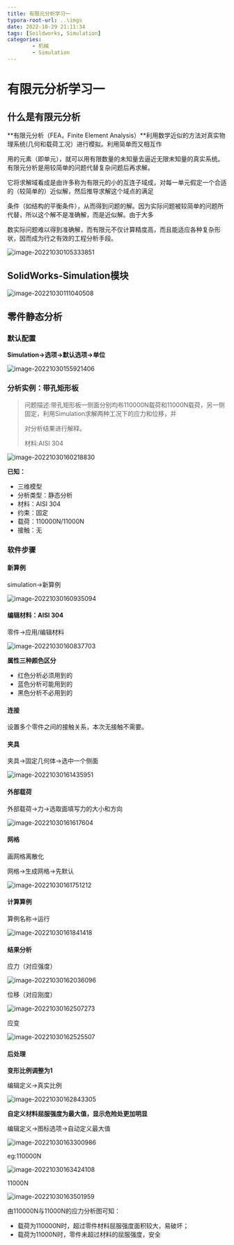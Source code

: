 ```yaml
---
title: 有限元分析学习一
typora-root-url: ..\imgs
date: 2022-10-29 21:11:34
tags: [Soildworks, Simulation]
categories: 
        - 机械
        - Simulation
---
```


# 有限元分析学习一

## 什么是有限元分析

**有限元分析（FEA，Finite Element Analysis）**利用数学近似的方法对真实物理系统(几何和载荷工况）进行模拟。利用简单而又相互作

用的元素（即单元），就可以用有限数量的未知量去逼近无限未知量的真实系统。有限元分析是用较简单的问题代替复杂问题后再求解。

它将求解域看成是由许多称为有限元的小的互连子域成，对每一单元假定一个合适的（较简单的）近似解，然后推导求解这个域点的满足

条件（如结构的平衡条件），从而得到问题的解。因为实际问题被较简单的问题所代替，所以这个解不是准确解，而是近似解。由于大多

数实际问题难以得到准确解，而有限元不仅计算精度高，而且能适应各种复杂形状，因而成为行之有效的工程分析手段。

![image-20221030105333851](https://ghigher-picture-bed.oss-cn-qingdao.aliyuncs.com/img/image-20221030105333851.png)

## SolidWorks-Simulation模块

![image-20221030111040508](https://ghigher-picture-bed.oss-cn-qingdao.aliyuncs.com/img/image-20221030111040508.png)

## 零件静态分析

### 默认配置

**Simulation->选项->默认选项->单位**

![image-20221030155921406](https://ghigher-picture-bed.oss-cn-qingdao.aliyuncs.com/img/image-20221030155921406.png)

### 分析实例：带孔矩形板

> 问题描述:带孔矩形板一侧面分别均布110000N载荷和11000N载荷，另一侧固定，利用Simulation求解两种工况下的应力和位移，并
>
> 对分析结果进行解释。
>
> 材料:AISI 304

![image-20221030160218830](https://ghigher-picture-bed.oss-cn-qingdao.aliyuncs.com/img/image-20221030160218830.png)

**已知：**

- 三维模型
- 分析类型：静态分析
- 材料：AISI 304
- 约束：固定
- 载荷：110000N/11000N
- 接触：无

### 软件步骤

#### 新算例

simulation->新算例

![image-20221030160935094](https://ghigher-picture-bed.oss-cn-qingdao.aliyuncs.com/img/image-20221030160935094.png)

#### 编辑材料：AISI 304

零件->应用/编辑材料

![image-20221030160837703](https://ghigher-picture-bed.oss-cn-qingdao.aliyuncs.com/img/image-20221030160837703.png)

**属性三种颜色区分**

- 红色分析必须用到的
- 蓝色分析可能用到的
- 黑色分析不必用到的

#### 连接

设置多个零件之间的接触关系，本次无接触不需要。

#### 夹具

夹具->固定几何体->选中一个侧面

![image-20221030161435951](https://ghigher-picture-bed.oss-cn-qingdao.aliyuncs.com/img/image-20221030161435951.png)

#### 外部载荷

外部载荷->力->选取面填写力的大小和方向

![image-20221030161617604](https://ghigher-picture-bed.oss-cn-qingdao.aliyuncs.com/img/image-20221030161617604.png)

#### 网格

画网格离散化

网格->生成网格->先默认

![image-20221030161751212](https://ghigher-picture-bed.oss-cn-qingdao.aliyuncs.com/img/image-20221030161751212.png)

#### 计算算例

算例名称->运行

![image-20221030161841418](https://ghigher-picture-bed.oss-cn-qingdao.aliyuncs.com/img/image-20221030161841418.png)

#### 结果分析

应力（对应强度）

![image-20221030162036096](https://ghigher-picture-bed.oss-cn-qingdao.aliyuncs.com/img/image-20221030162036096.png)

位移（对应刚度）

![image-20221030162507273](https://ghigher-picture-bed.oss-cn-qingdao.aliyuncs.com/img/image-20221030162507273.png)

应变

![image-20221030162525507](https://ghigher-picture-bed.oss-cn-qingdao.aliyuncs.com/img/image-20221030162525507.png)

#### 后处理

**变形比例调整为1**

编辑定义->真实比例

![image-20221030162843305](https://ghigher-picture-bed.oss-cn-qingdao.aliyuncs.com/img/image-20221030162843305.png)

**自定义材料屈服强度为最大值，显示危险处更加明显**

编辑定义->图标选项->自动定义最大值

![image-20221030163300986](https://ghigher-picture-bed.oss-cn-qingdao.aliyuncs.com/img/image-20221030163300986.png)

eg:110000N

![image-20221030163424108](https://ghigher-picture-bed.oss-cn-qingdao.aliyuncs.com/img/image-20221030163424108.png)

11000N

![image-20221030163501959](https://ghigher-picture-bed.oss-cn-qingdao.aliyuncs.com/img/image-20221030163501959.png)

由110000N与11000N的应力分析图可知：

- 载荷为110000N时，超过零件材料屈服强度面积较大，易破坏；
- 载荷为11000N时，零件未超过材料的屈服强度，安全
